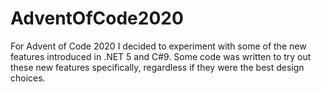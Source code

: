# AdventOfCode2020

For Advent of Code 2020 I decided to experiment with some of the new features introduced in .NET 5 and C#9. Some code was written to try out these new features specifically, regardless if they were the best design choices. 
